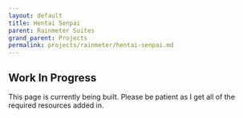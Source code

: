 ```yaml
---
layout: default
title: Hentai Senpai
parent: Rainmeter Suites
grand_parent: Projects
permalink: projects/rainmeter/hentai-senpai.md
---
```



## Work In Progress

This page is currently being built. Please be patient as I get all of the required resources added in.

